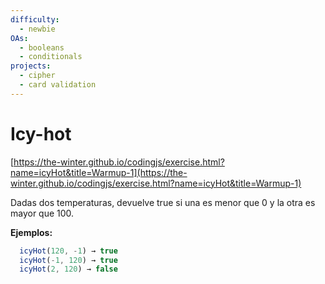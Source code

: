 ```yaml
---
difficulty:
  - newbie
OAs:
  - booleans
  - conditionals
projects:
  - cipher
  - card validation
---
```


# Icy-hot

[https://the-winter.github.io/codingjs/exercise.html?name=icyHot&title=Warmup-1](https://the-winter.github.io/codingjs/exercise.html?name=icyHot&title=Warmup-1)

Dadas dos temperaturas, devuelve true si una es menor que 0 y la otra es mayor
que 100.

__Ejemplos:__

```js
  icyHot(120, -1) → true
  icyHot(-1, 120) → true
  icyHot(2, 120) → false
```
